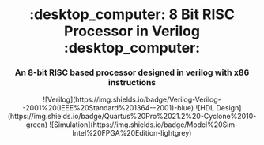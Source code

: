 
<h1 align="center">:desktop_computer: 8 Bit RISC Processor in Verilog :desktop_computer:</h1>
<h3 align="center">An 8-bit RISC based processor designed in verilog with x86 instructions</h3>
<p align="center">
![Verilog](https://img.shields.io/badge/Verilog-Verilog--2001%20(IEEE%20Standard%201364--2001)-blue) 
![HDL Design](https://img.shields.io/badge/Quartus%20Pro%2021.2%20-Cyclone%2010-green) 
![Simulation](https://img.shields.io/badge/Model%20Sim-Intel%20FPGA%20Edition-lightgrey) 
</p>

